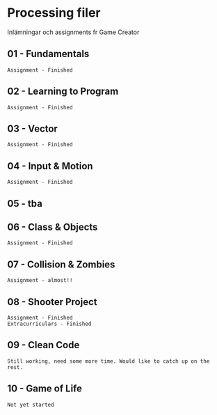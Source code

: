 # Processing filer
Inlämningar och assignments fr Game Creator


## 01 - Fundamentals
	Assignment - Finished

## 02 - Learning to Program
	Assignment - Finished

## 03 - Vector
	Assignment - Finished
	
## 04 - Input & Motion
	Assignment - Finished

## 05 - tba

## 06 - Class & Objects
	Assignment - Finished
	
## 07 - Collision & Zombies
	Assignment - almost!!
	
## 08 - Shooter Project
	Assignment - Finished
	Extracurriculars - Finished
	
## 09 - Clean Code
	Still working, need some more time. Would like to catch up on the rest.

## 10 - Game of Life
	Not yet started
